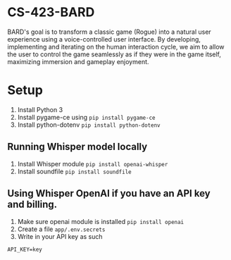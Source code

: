 # CS-423-BARD

BARD's goal is to transform a classic game (Rogue) into a natural user experience using a voice-controlled user interface. By developing, implementing and iterating on the human interaction cycle, we aim to allow the user to control the game seamlessly as if they were in the game itself, maximizing immersion and gameplay enjoyment.

# Setup
1. Install Python 3
2. Install pygame-ce using `pip install pygame-ce`
3. Install python-dotenv `pip install python-dotenv`

## Running Whisper model locally
1. Install Whisper module `pip install openai-whisper`
2. Install soundfile `pip install soundfile`

## Using Whisper OpenAI if you have an API key and billing.
1. Make sure openai module is installed `pip install openai`
2. Create a file `app/.env.secrets`
3. Write in your API key as such
```
API_KEY=key
```